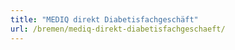 ```yaml
---
title: "MEDIQ direkt Diabetisfachgeschäft"
url: /bremen/mediq-direkt-diabetisfachgeschaeft/
---
```

